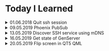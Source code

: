 # Today I Learned

<details>
<summary>01.06.2018 Quit ssh session</summary>
Just type: \<enter\>~.

Yes, Enter, tilde and dot!
</details>

<details>
<summary>09.05.2019 Phoenix PubSub</summary>
If you need a pubsub, to connect LiveViews for example just use YourAppWeb.Endpoint.

```elixir
YourAppWeb.Endpoint.subscribe("topic")
```

```elixir
YourAppWeb.Endpoint.broadcast("topic", "event", %{data: "data"})
```

```elixir
def handle_info(%{event: "event", topic: "topic", payload: payload}) do
  # Do whatever you want
end
```
</details>

<details>
<summary>13.05.2019 Discover SSH service using mDNS</summary>
To make service discoverable we need following services registered:

```elixir
[
  # create domain for an ip
  %Mdns.Server.Service{domain: "somedomain.local", data: :ip, ttl: 450, type: :a},

  # make service discoverable
  %Mdns.Server.Service{domain: "_services._dns-sd._udp.local",data: "_ssh._tcp.local",ttl: 4500, type: :ptr},

  # register ssh service
  %Mdns.Server.Service{domain: "_ssh._tcp.local",data: "SOME NAME._ssh._tcp.local",ttl: 4500, type: :ptr},

  # point service to our domain and port (22)
  %Mdns.Server.Service{domain: "SOME NAME._ssh._tcp.local",data: {0,0,22, 'somedomain.local'},ttl: 4500,type: :srv},

  # empty txt service (some tools expext that)
  %Mdns.Server.Service{domain: "SOME NAME._ssh._tcp.local",data: [],ttl: 4500,type: :txt})
] |> Enum.each(&Mdns.Server.add_service/1)
```
</details>

<details>
<summary>16.05.2019 Get state of GenServer</summary>
To get state of any process in erlang/elixir use `:sys.get_state/1`


By name:
```elixir
:sys.get_state(MyGenServer)
```

By pid:
```elixir
:sys.get_state(pid)
```
</details>

<details>
<summary>20.05.2019 Flip screen in QT5 QML</summary>

QML COde:

```
import QtWebEngine 1.5
import QtQuick 2.10
import QtQuick.Layouts 1.3

Item {
  rotation: 90

  StackLayout {
    width: parent.height
    height: parent.width
    x: (parent.width - parent.height) / 2
    y: -(parent.width - parent.height) / 2
    Widget {}
    Widget {}
  }
}
```
</details>

